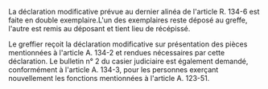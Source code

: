 La déclaration modificative prévue au dernier alinéa de l'article R. 134-6 est faite en double exemplaire.L'un des exemplaires reste déposé au greffe, l'autre est remis au déposant et tient lieu de récépissé.

Le greffier reçoit la déclaration modificative sur présentation des pièces mentionnées à l'article A. 134-2 et rendues nécessaires par cette déclaration. Le bulletin n° 2 du casier judiciaire est également demandé, conformément à l'article A. 134-3, pour les personnes exerçant nouvellement les fonctions mentionnées à l'article A. 123-51.
